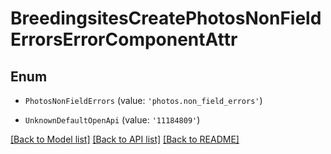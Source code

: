 # BreedingsitesCreatePhotosNonFieldErrorsErrorComponentAttr


## Enum

* `PhotosNonFieldErrors` (value: `'photos.non_field_errors'`)

* `UnknownDefaultOpenApi` (value: `'11184809'`)

[[Back to Model list]](../README.md#documentation-for-models) [[Back to API list]](../README.md#documentation-for-api-endpoints) [[Back to README]](../README.md)

